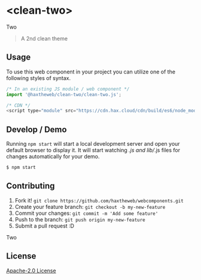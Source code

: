 # &lt;clean-two&gt;

Two
> A 2nd clean theme

## Usage
To use this web component in your project you can utilize one of the following styles of syntax.

```js
/* In an existing JS module / web component */
import '@haxtheweb/clean-two/clean-two.js';

/* CDN */
<script type="module" src="https://cdn.hax.cloud/cdn/build/es6/node_modules/@haxtheweb/clean-two/clean-two.js"></script>
```

## Develop / Demo
Running `npm start` will start a local development server and open your default browser to display it. It will start watching *.js and lib/*.js files for changes automatically for your demo.
```bash
$ npm start
```


## Contributing

1. Fork it! `git clone https://github.com/haxtheweb/webcomponents.git`
2. Create your feature branch: `git checkout -b my-new-feature`
3. Commit your changes: `git commit -m 'Add some feature'`
4. Push to the branch: `git push origin my-new-feature`
5. Submit a pull request :D

Two

## License
[Apache-2.0 License](http://opensource.org/licenses/Apache-2.0)